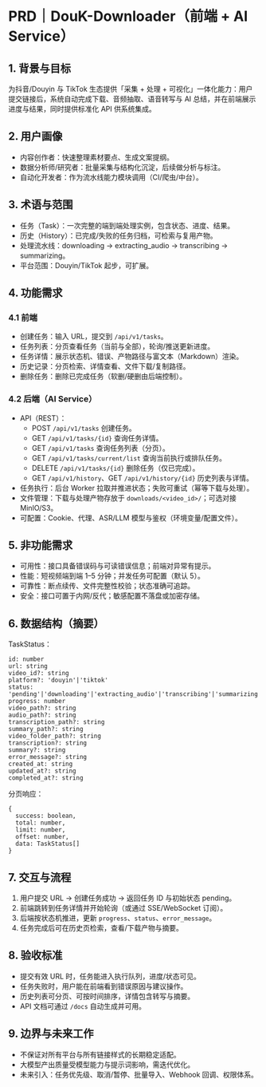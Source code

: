 # PRD｜DouK-Downloader（前端 + AI Service）

## 1. 背景与目标

为抖音/Douyin 与 TikTok 生态提供「采集 + 处理 + 可视化」一体化能力：用户提交链接后，系统自动完成下载、音频抽取、语音转写与 AI 总结，并在前端展示进度与结果，同时提供标准化 API 供系统集成。

## 2. 用户画像

- 内容创作者：快速整理素材要点、生成文案提纲。
- 数据分析师/研究者：批量采集与结构化沉淀，后续做分析与标注。
- 自动化开发者：作为流水线能力模块调用（CI/爬虫/中台）。

## 3. 术语与范围

- 任务（Task）：一次完整的端到端处理实例，包含状态、进度、结果。
- 历史（History）：已完成/失败的任务归档，可检索与复用产物。
- 处理流水线：downloading → extracting_audio → transcribing → summarizing。
- 平台范围：Douyin/TikTok 起步，可扩展。

## 4. 功能需求

### 4.1 前端

- 创建任务：输入 URL，提交到 `/api/v1/tasks`。
- 任务列表：分页查看任务（当前与全部），轮询/推送更新进度。
- 任务详情：展示状态机、错误、产物路径与富文本（Markdown）渲染。
- 历史记录：分页检索、详情查看、文件下载/复制路径。
- 删除任务：删除已完成任务（软删/硬删由后端控制）。

### 4.2 后端（AI Service）

- API（REST）：
  - POST `/api/v1/tasks` 创建任务。
  - GET `/api/v1/tasks/{id}` 查询任务详情。
  - GET `/api/v1/tasks` 查询任务列表（分页）。
  - GET `/api/v1/tasks/current/list` 查询当前执行或排队任务。
  - DELETE `/api/v1/tasks/{id}` 删除任务（仅已完成）。
  - GET `/api/v1/history`、GET `/api/v1/history/{id}` 历史列表与详情。
- 任务执行：后台 Worker 拉取并推进状态；失败可重试（幂等下载与处理）。
- 文件管理：下载与处理产物存放于 `downloads/<video_id>/`；可选对接 MinIO/S3。
- 可配置：Cookie、代理、ASR/LLM 模型与鉴权（环境变量/配置文件）。

## 5. 非功能需求

- 可用性：接口具备错误码与可读错误信息；前端对异常有提示。
- 性能：短视频端到端 1–5 分钟；并发任务可配置（默认 5）。
- 可靠性：断点续传、文件完整性校验；状态准确可追踪。
- 安全：接口可置于内网/反代；敏感配置不落盘或加密存储。

## 6. 数据结构（摘要）

TaskStatus：

```
id: number
url: string
video_id?: string
platform?: 'douyin'|'tiktok'
status: 'pending'|'downloading'|'extracting_audio'|'transcribing'|'summarizing'|'completed'|'failed'
progress: number
video_path?: string
audio_path?: string
transcription_path?: string
summary_path?: string
video_folder_path?: string
transcription?: string
summary?: string
error_message?: string
created_at: string
updated_at?: string
completed_at?: string
```

分页响应：

```
{
  success: boolean,
  total: number,
  limit: number,
  offset: number,
  data: TaskStatus[]
}
```

## 7. 交互与流程

1) 用户提交 URL → 创建任务成功 → 返回任务 ID 与初始状态 pending。
2) 前端跳转到任务详情并开始轮询（或通过 SSE/WebSocket 订阅）。
3) 后端按状态机推进，更新 `progress`、`status`、`error_message`。
4) 任务完成后可在历史页检索，查看/下载产物与摘要。

## 8. 验收标准

- 提交有效 URL 时，任务能进入执行队列，进度/状态可见。
- 任务失败时，用户能在前端看到错误原因与建议操作。
- 历史列表可分页、可按时间排序，详情包含转写与摘要。
- API 文档可通过 `/docs` 自动生成并可用。

## 9. 边界与未来工作

- 不保证对所有平台与所有链接样式的长期稳定适配。
- 大模型产出质量受模型能力与提示词影响，需迭代优化。
- 未来引入：任务优先级、取消/暂停、批量导入、Webhook 回调、权限体系。



